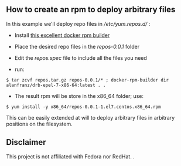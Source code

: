## How to create an rpm to deploy arbitrary files

In this example we'll deploy repo files in _/etc/yum.repos.d/_ :

- Install [this excellent docker rpm builder](https://github.com/alanfranz/docker-rpm-builder)

- Place the desired repo files in the _repos-0.0.1_ folder

- Edit the _repos.spec_ file to include all the files you need

- run:

```
$ tar zcvf repos.tar.gz repos-0.0.1/* ; docker-rpm-builder dir alanfranz/drb-epel-7-x86-64:latest . .
```
 
- The result rpm will be store in the x86_64 folder; use:

```
$ yum install -y x86_64/repos-0.0.1-1.el7.centos.x86_64.rpm
```

This can be easily extended at will to deploy arbitrary files in arbitrary positions on the filesystem.


## Disclaimer

This project is not affiliated with Fedora nor RedHat.
.
